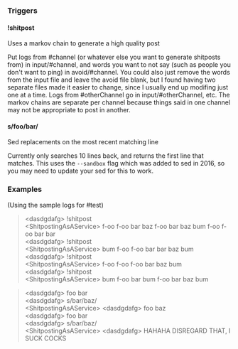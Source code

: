 ### Triggers
#### !shitpost
Uses a markov chain to generate a high quality post

Put logs from #channel (or whatever else you want to generate shitposts from) in input/#channel, and words you want to not say (such as people you don't want to ping) in avoid/#channel.  You could also just remove the words from the input file and leave the avoid file blank, but I found having two separate files made it easier to change, since I usually end up modifing just one at a time.  Logs from #otherChannel go in input/#otherChannel, etc.  The markov chains are separate per channel because things said in one channel may not be appropriate to post in another.

#### s/foo/bar/
Sed replacements on the most recent matching line

Currently only searches 10 lines back, and returns the first line that matches.  This uses the `--sandbox` flag which was added to sed in 2016, so you may need to update your sed for this to work.

### Examples
(Using the sample logs for #test)
>\<dasdgdafg> !shitpost  
>\<ShitpostingAsAService> f-oo f-oo bar baz f-oo bar baz bum f-oo f-oo bar bar  
>\<dasdgdafg> !shitpost  
>\<ShitpostingAsAService> bum f-oo f-oo bar bar baz bum  
>\<dasdgdafg> !shitpost  
>\<ShitpostingAsAService> f-oo f-oo f-oo bar baz bum  
>\<dasdgdafg> !shitpost  
>\<ShitpostingAsAService> bum f-oo bar bum f-oo bar baz bum  
  
  
>\<dasdgdafg> foo bar  
>\<dasdgdafg> s/bar/baz/  
>\<ShitpostingAsAService> \<dasdgdafg> foo baz  
>\<dasdgdafg> foo bar  
>\<dasdgdafg> s/bar/baz/  
>\<ShitpostingAsAService> \<dasdgdafg> HAHAHA DISREGARD THAT, I SUCK COCKS  
